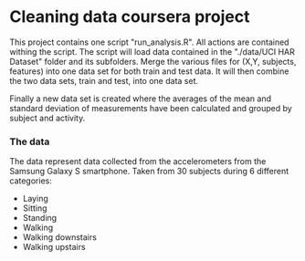 # Cleaning data coursera project
This project contains one script "run_analysis.R". All actions are contained withing the script. 
The script will load data contained in the "./data/UCI HAR Dataset" folder and its subfolders.
Merge the various files for (X,Y, subjects, features) into one data set for both train and test data. It will then combine the two data sets, train and test, into one data set.

Finally a new data set is created where the averages of the mean and standard deviation of measurements have been calculated and grouped by subject and activity.

### The data
The data represent data collected from the accelerometers from the Samsung Galaxy S smartphone. 
Taken from 30 subjects during 6 different categories: 
* Laying
* Sitting
* Standing
* Walking
* Walking downstairs
* Walking upstairs

 
